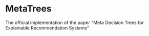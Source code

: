 # MetaTrees

The official implementation of the paper "Meta Decision Trees for Explainable Recommendation Systems"
